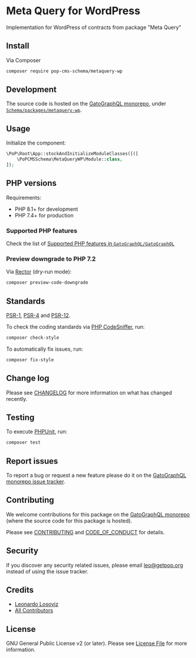 # Meta Query for WordPress

<!--
[![Build Status][ico-travis]][link-travis]
[![Quality Score][ico-code-quality]][link-code-quality]
[![Software License][ico-license]](LICENSE.md)
[![Latest Version on Packagist][ico-version]][link-packagist]
[![Coverage Status][ico-scrutinizer]][link-scrutinizer]
[![Total Downloads][ico-downloads]][link-downloads]
-->

Implementation for WordPress of contracts from package "Meta Query"

## Install

Via Composer

``` bash
composer require pop-cms-schema/metaquery-wp
```

## Development

The source code is hosted on the [GatoGraphQL monorepo](https://github.com/GatoGraphQL/GatoGraphQL), under [`Schema/packages/metaquery-wp`](https://github.com/GatoGraphQL/GatoGraphQL/tree/master/layers/Schema/packages/metaquery-wp).

## Usage

Initialize the component:

``` php
\PoP\Root\App::stockAndInitializeModuleClasses([([
    \PoPCMSSchema\MetaQueryWP\Module::class,
]);
```

## PHP versions

Requirements:

- PHP 8.1+ for development
- PHP 7.4+ for production

### Supported PHP features

Check the list of [Supported PHP features in `GatoGraphQL/GatoGraphQL`](https://github.com/GatoGraphQL/GatoGraphQL/blob/master/docs/supported-php-features.md)

### Preview downgrade to PHP 7.2

Via [Rector](https://github.com/rectorphp/rector) (dry-run mode):

```bash
composer preview-code-downgrade
```

## Standards

[PSR-1](https://www.php-fig.org/psr/psr-1), [PSR-4](https://www.php-fig.org/psr/psr-4) and [PSR-12](https://www.php-fig.org/psr/psr-12).

To check the coding standards via [PHP CodeSniffer](https://github.com/squizlabs/PHP_CodeSniffer), run:

``` bash
composer check-style
```

To automatically fix issues, run:

``` bash
composer fix-style
```

## Change log

Please see [CHANGELOG](CHANGELOG.md) for more information on what has changed recently.

## Testing

To execute [PHPUnit](https://phpunit.de/), run:

``` bash
composer test
```

## Report issues

To report a bug or request a new feature please do it on the [GatoGraphQL monorepo issue tracker](https://github.com/GatoGraphQL/GatoGraphQL/issues).

## Contributing

We welcome contributions for this package on the [GatoGraphQL monorepo](https://github.com/GatoGraphQL/GatoGraphQL) (where the source code for this package is hosted).

Please see [CONTRIBUTING](CONTRIBUTING.md) and [CODE_OF_CONDUCT](CODE_OF_CONDUCT.md) for details.

## Security

If you discover any security related issues, please email leo@getpop.org instead of using the issue tracker.

## Credits

- [Leonardo Losoviz][link-author]
- [All Contributors][link-contributors]

## License

GNU General Public License v2 (or later). Please see [License File](LICENSE.md) for more information.

[ico-version]: https://img.shields.io/packagist/v/pop-cms-schema/metaquery-wp.svg?style=flat-square
[ico-license]: https://img.shields.io/badge/license-GPLv2-brightgreen.svg?style=flat-square
[ico-travis]: https://img.shields.io/travis/pop-cms-schema/metaquery-wp/master.svg?style=flat-square
[ico-scrutinizer]: https://img.shields.io/scrutinizer/coverage/g/pop-cms-schema/metaquery-wp.svg?style=flat-square
[ico-code-quality]: https://img.shields.io/scrutinizer/g/pop-cms-schema/metaquery-wp.svg?style=flat-square
[ico-downloads]: https://img.shields.io/packagist/dt/pop-cms-schema/metaquery-wp.svg?style=flat-square

[link-packagist]: https://packagist.org/packages/pop-cms-schema/metaquery-wp
[link-travis]: https://travis-ci.org/pop-cms-schema/metaquery-wp
[link-scrutinizer]: https://scrutinizer-ci.com/g/pop-cms-schema/metaquery-wp/code-structure
[link-code-quality]: https://scrutinizer-ci.com/g/pop-cms-schema/metaquery-wp
[link-downloads]: https://packagist.org/packages/pop-cms-schema/metaquery-wp
[link-author]: https://github.com/leoloso
[link-contributors]: ../../../../../../contributors
